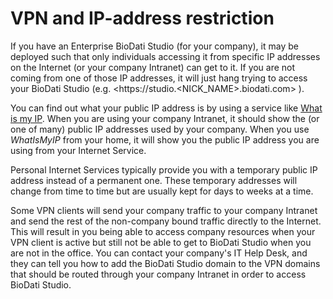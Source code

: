 # VPN and IP-address restriction

If you have an Enterprise BioDati Studio (for your company), it may be deployed such that only individuals accessing it from specific IP addresses on the Internet (or your company Intranet) can get to it. If you are not coming from one of those IP addresses, it will just hang trying to access your BioDati Studio (e.g. <https://studio.<NICK_NAME>.biodati.com> ).

You can find out what your public IP address is by using a service like [What is my IP](https://whatismyip.com). When you are using your company Intranet, it should show the (or one of many) public IP addresses used by your company. When you use *WhatIsMyIP* from your home, it will show you the public IP address you are using from your Internet Service.

Personal Internet Services typically provide you with a temporary public IP address instead of a permanent one. These temporary addresses will change from time to time but are usually kept for days to weeks at a time.

Some VPN clients will send your company traffic to your company Intranet and send the rest of the non-company bound traffic directly to the Internet. This will result in you being able to access company resources when your VPN client is active but still not be able to get to BioDati Studio when you are not in the office. You can contact your company's IT Help Desk, and they can tell you how to add the BioDati Studio domain to the VPN domains that should be routed through your company Intranet in order to access BioDati Studio.
